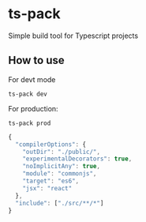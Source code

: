# ts-pack

Simple build tool for Typescript projects

## How to use

For devt mode

`ts-pack dev`

For production:

`ts-pack prod`

```javascript
{
  "compilerOptions": {
    "outDir": "./public/",
    "experimentalDecorators": true,
    "noImplicitAny": true,
    "module": "commonjs",
    "target": "es6",
    "jsx": "react"
  },
  "include": ["./src/**/*"]
}
```
